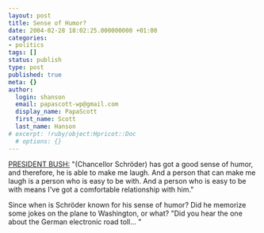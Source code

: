 ```yaml
---
layout: post
title: Sense of Humor?
date: 2004-02-28 18:02:25.000000000 +01:00
categories:
- politics
tags: []
status: publish
type: post
published: true
meta: {}
author:
  login: shanson
  email: papascott-wp@gmail.com
  display_name: PapaScott
  first_name: Scott
  last_name: Hanson
# excerpt: !ruby/object:Hpricot::Doc
  # options: {}
---
```

<p><a title="President Bush Welcomes German Chancellor Schroeder to White House" href="http://www.whitehouse.gov/news/releases/2004/02/20040227-6.html">PRESIDENT BUSH:</a> "(Chancellor  Schröder) has got a good sense of humor, and therefore, he is able to make me laugh. And a person that can make me laugh is a person who is easy to be with. And a person who is easy to be with means I've got a comfortable relationship with him." </p>
<p>Since when is Schröder known for his sense of humor? Did he memorize some jokes on the plane to Washington, or what? "Did you hear the one about the German electronic road toll... "</p>
